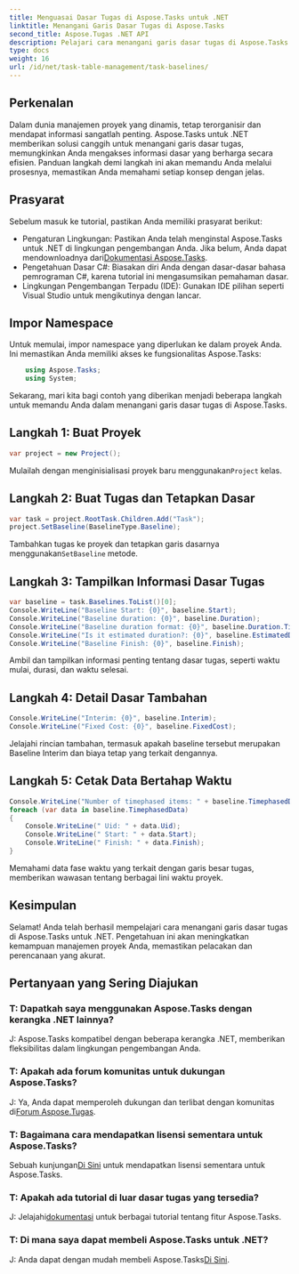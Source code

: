 ```yaml
---
title: Menguasai Dasar Tugas di Aspose.Tasks untuk .NET
linktitle: Menangani Garis Dasar Tugas di Aspose.Tasks
second_title: Aspose.Tugas .NET API
description: Pelajari cara menangani garis dasar tugas di Aspose.Tasks untuk .NET dengan tutorial komprehensif ini. Tingkatkan keterampilan manajemen proyek Anda hari ini!
type: docs
weight: 16
url: /id/net/task-table-management/task-baselines/
---
```

## Perkenalan
Dalam dunia manajemen proyek yang dinamis, tetap terorganisir dan mendapat informasi sangatlah penting. Aspose.Tasks untuk .NET memberikan solusi canggih untuk menangani garis dasar tugas, memungkinkan Anda mengakses informasi dasar yang berharga secara efisien. Panduan langkah demi langkah ini akan memandu Anda melalui prosesnya, memastikan Anda memahami setiap konsep dengan jelas.
## Prasyarat
Sebelum masuk ke tutorial, pastikan Anda memiliki prasyarat berikut:
-  Pengaturan Lingkungan: Pastikan Anda telah menginstal Aspose.Tasks untuk .NET di lingkungan pengembangan Anda. Jika belum, Anda dapat mendownloadnya dari[Dokumentasi Aspose.Tasks](https://reference.aspose.com/tasks/net/).
- Pengetahuan Dasar C#: Biasakan diri Anda dengan dasar-dasar bahasa pemrograman C#, karena tutorial ini mengasumsikan pemahaman dasar.
- Lingkungan Pengembangan Terpadu (IDE): Gunakan IDE pilihan seperti Visual Studio untuk mengikutinya dengan lancar.
## Impor Namespace
Untuk memulai, impor namespace yang diperlukan ke dalam proyek Anda. Ini memastikan Anda memiliki akses ke fungsionalitas Aspose.Tasks:
```csharp
    using Aspose.Tasks;
    using System;
```
Sekarang, mari kita bagi contoh yang diberikan menjadi beberapa langkah untuk memandu Anda dalam menangani garis dasar tugas di Aspose.Tasks.
## Langkah 1: Buat Proyek
```csharp
var project = new Project();
```
 Mulailah dengan menginisialisasi proyek baru menggunakan`Project` kelas.
## Langkah 2: Buat Tugas dan Tetapkan Dasar
```csharp
var task = project.RootTask.Children.Add("Task");
project.SetBaseline(BaselineType.Baseline);
```
 Tambahkan tugas ke proyek dan tetapkan garis dasarnya menggunakan`SetBaseline` metode.
## Langkah 3: Tampilkan Informasi Dasar Tugas
```csharp
var baseline = task.Baselines.ToList()[0];
Console.WriteLine("Baseline Start: {0}", baseline.Start);
Console.WriteLine("Baseline duration: {0}", baseline.Duration);
Console.WriteLine("Baseline duration format: {0}", baseline.Duration.TimeUnit);
Console.WriteLine("Is it estimated duration?: {0}", baseline.EstimatedDuration);
Console.WriteLine("Baseline Finish: {0}", baseline.Finish);
```
Ambil dan tampilkan informasi penting tentang dasar tugas, seperti waktu mulai, durasi, dan waktu selesai.
## Langkah 4: Detail Dasar Tambahan
```csharp
Console.WriteLine("Interim: {0}", baseline.Interim);
Console.WriteLine("Fixed Cost: {0}", baseline.FixedCost);
```
Jelajahi rincian tambahan, termasuk apakah baseline tersebut merupakan Baseline Interim dan biaya tetap yang terkait dengannya.
## Langkah 5: Cetak Data Bertahap Waktu
```csharp
Console.WriteLine("Number of timephased items: " + baseline.TimephasedData.Count);
foreach (var data in baseline.TimephasedData)
{
    Console.WriteLine(" Uid: " + data.Uid);
    Console.WriteLine(" Start: " + data.Start);
    Console.WriteLine(" Finish: " + data.Finish);
}
```
Memahami data fase waktu yang terkait dengan garis besar tugas, memberikan wawasan tentang berbagai lini waktu proyek.
## Kesimpulan
Selamat! Anda telah berhasil mempelajari cara menangani garis dasar tugas di Aspose.Tasks untuk .NET. Pengetahuan ini akan meningkatkan kemampuan manajemen proyek Anda, memastikan pelacakan dan perencanaan yang akurat.
## Pertanyaan yang Sering Diajukan
### T: Dapatkah saya menggunakan Aspose.Tasks dengan kerangka .NET lainnya?
J: Aspose.Tasks kompatibel dengan beberapa kerangka .NET, memberikan fleksibilitas dalam lingkungan pengembangan Anda.
### T: Apakah ada forum komunitas untuk dukungan Aspose.Tasks?
J: Ya, Anda dapat memperoleh dukungan dan terlibat dengan komunitas di[Forum Aspose.Tugas](https://forum.aspose.com/c/tasks/15).
### T: Bagaimana cara mendapatkan lisensi sementara untuk Aspose.Tasks?
 Sebuah kunjungan[Di Sini](https://purchase.aspose.com/temporary-license/) untuk mendapatkan lisensi sementara untuk Aspose.Tasks.
### T: Apakah ada tutorial di luar dasar tugas yang tersedia?
 J: Jelajahi[dokumentasi](https://reference.aspose.com/tasks/net/) untuk berbagai tutorial tentang fitur Aspose.Tasks.
### T: Di mana saya dapat membeli Aspose.Tasks untuk .NET?
 J: Anda dapat dengan mudah membeli Aspose.Tasks[Di Sini](https://purchase.aspose.com/buy).